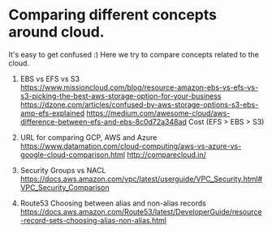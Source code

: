 # Comparing different concepts around cloud.

It's easy to get confused :) Here we try to compare concepts related to the cloud.

1. EBS vs EFS vs S3\
https://www.missioncloud.com/blog/resource-amazon-ebs-vs-efs-vs-s3-picking-the-best-aws-storage-option-for-your-business
https://dzone.com/articles/confused-by-aws-storage-options-s3-ebs-amp-efs-explained
https://medium.com/awesome-cloud/aws-difference-between-efs-and-ebs-8c0d72a348ad
Cost (EFS > EBS > S3)

2. URL for comparing GCP, AWS and Azure\
https://www.datamation.com/cloud-computing/aws-vs-azure-vs-google-cloud-comparison.html
http://comparecloud.in/

1. Security Groups vs NACL\
https://docs.aws.amazon.com/vpc/latest/userguide/VPC_Security.html#VPC_Security_Comparison

1. Route53 Choosing between alias and non-alias records\
https://docs.aws.amazon.com/Route53/latest/DeveloperGuide/resource-record-sets-choosing-alias-non-alias.html